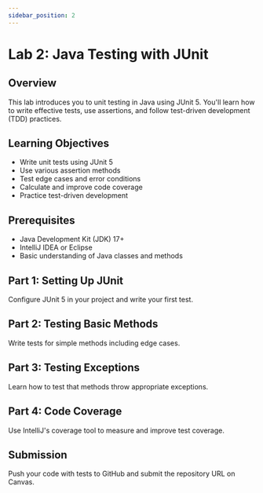 ```yaml
---
sidebar_position: 2
---
```


# Lab 2: Java Testing with JUnit

## Overview

This lab introduces you to unit testing in Java using JUnit 5. You'll learn how to write effective tests, use assertions, and follow test-driven development (TDD) practices.

## Learning Objectives

- Write unit tests using JUnit 5
- Use various assertion methods
- Test edge cases and error conditions
- Calculate and improve code coverage
- Practice test-driven development

## Prerequisites

- Java Development Kit (JDK) 17+
- IntelliJ IDEA or Eclipse
- Basic understanding of Java classes and methods

## Part 1: Setting Up JUnit

Configure JUnit 5 in your project and write your first test.

## Part 2: Testing Basic Methods

Write tests for simple methods including edge cases.

## Part 3: Testing Exceptions

Learn how to test that methods throw appropriate exceptions.

## Part 4: Code Coverage

Use IntelliJ's coverage tool to measure and improve test coverage.

## Submission

Push your code with tests to GitHub and submit the repository URL on Canvas.

